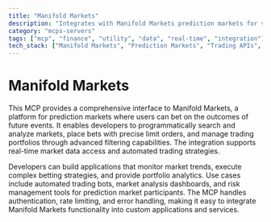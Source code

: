 ```yaml
---
title: "Manifold Markets"
description: "Integrates with Manifold Markets prediction markets for search, analysis, betting, and portfolio management with limit orders and filtering."
category: "mcps-servers"
tags: ["mcp", "finance", "utility", "data", "real-time", "integration"]
tech_stack: ["Manifold Markets", "Prediction Markets", "Trading APIs", "WebSocket", "REST API"]
---
```


# Manifold Markets

This MCP provides a comprehensive interface to Manifold Markets, a platform for prediction markets where users can bet on the outcomes of future events. It enables developers to programmatically search and analyze markets, place bets with precise limit orders, and manage trading portfolios through advanced filtering capabilities. The integration supports real-time market data access and automated trading strategies.

Developers can build applications that monitor market trends, execute complex betting strategies, and provide portfolio analytics. Use cases include automated trading bots, market analysis dashboards, and risk management tools for prediction market participants. The MCP handles authentication, rate limiting, and error handling, making it easy to integrate Manifold Markets functionality into custom applications and services.
